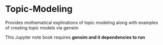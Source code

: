 # Topic-Modeling
Provides mothematical explinations of topic modeling along with examples of creating topic models via gensim

This Jupyter note book requires <b>gensim<b> and it dependencies to run
